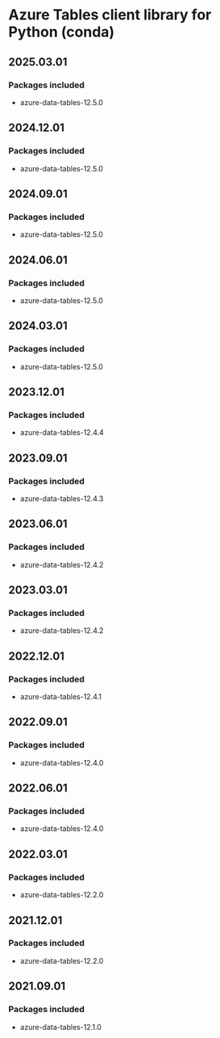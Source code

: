 # Azure Tables client library for Python (conda)

## 2025.03.01

### Packages included

- azure-data-tables-12.5.0

## 2024.12.01

### Packages included

- azure-data-tables-12.5.0

## 2024.09.01

### Packages included

- azure-data-tables-12.5.0

## 2024.06.01

### Packages included

- azure-data-tables-12.5.0

## 2024.03.01

### Packages included

- azure-data-tables-12.5.0

## 2023.12.01

### Packages included

- azure-data-tables-12.4.4

## 2023.09.01

### Packages included

- azure-data-tables-12.4.3

## 2023.06.01

### Packages included

- azure-data-tables-12.4.2

## 2023.03.01

### Packages included

- azure-data-tables-12.4.2

## 2022.12.01

### Packages included

- azure-data-tables-12.4.1

## 2022.09.01

### Packages included

- azure-data-tables-12.4.0

## 2022.06.01

### Packages included

- azure-data-tables-12.4.0

## 2022.03.01

### Packages included

- azure-data-tables-12.2.0

## 2021.12.01

### Packages included

- azure-data-tables-12.2.0

## 2021.09.01

### Packages included

- azure-data-tables-12.1.0